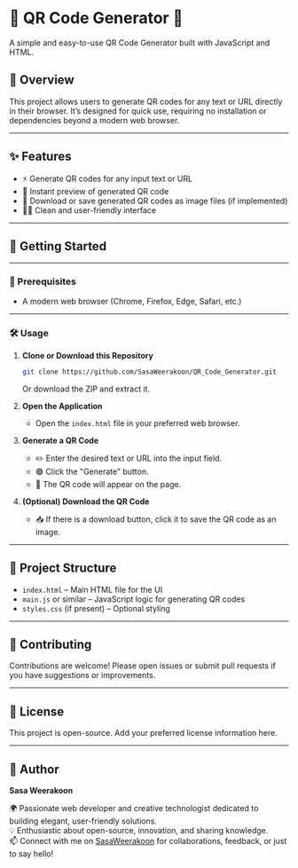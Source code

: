 # 📱 QR Code Generator 🚀

A simple and easy-to-use QR Code Generator built with JavaScript and HTML.



## 📝 Overview

This project allows users to generate QR codes for any text or URL directly in their browser. It’s designed for quick use, requiring no installation or dependencies beyond a modern web browser.

---

## ✨ Features

- ⚡ Generate QR codes for any input text or URL
- 👀 Instant preview of generated QR code
- 💾 Download or save generated QR codes as image files (if implemented)
- 🧑‍💻 Clean and user-friendly interface

---

## 🚀 Getting Started

---

### 🔧 Prerequisites

- A modern web browser (Chrome, Firefox, Edge, Safari, etc.)

---

### 🛠️ Usage

1. **Clone or Download this Repository**
   ```sh
   git clone https://github.com/SasaWeerakoon/QR_Code_Generator.git
   ```
   Or download the ZIP and extract it.

2. **Open the Application**
   - Open the `index.html` file in your preferred web browser.

3. **Generate a QR Code**
   - ✏️ Enter the desired text or URL into the input field.
   - 🟢 Click the "Generate" button.
   - 📲 The QR code will appear on the page.

4. **(Optional) Download the QR Code**
   - 📥 If there is a download button, click it to save the QR code as an image.

---

## 📁 Project Structure

- `index.html` – Main HTML file for the UI
- `main.js` or similar – JavaScript logic for generating QR codes
- `styles.css` (if present) – Optional styling

---

## 🤝 Contributing

Contributions are welcome! Please open issues or submit pull requests if you have suggestions or improvements.

---

## 📝 License

This project is open-source. Add your preferred license information here.

---

## 👤 Author

**Sasa Weerakoon**

🌍 Passionate web developer and creative technologist dedicated to building elegant, user-friendly solutions.  
💡 Enthusiastic about open-source, innovation, and sharing knowledge.  
📫 Connect with me on [SasaWeerakoon](https://github.com/SasaWeerakoon) for collaborations, feedback, or just to say hello!
